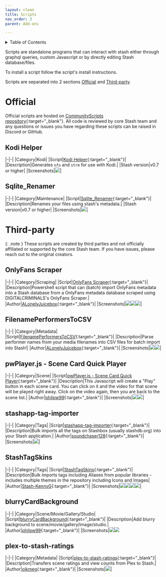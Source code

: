 ```yaml
---
layout: clean
title: Scripts
nav_order: 3
parent: Add-ons

---
```


<details markdown="block">
  <summary>
    Table of Contents
  </summary>
  {: .text-delta }
1. TOC
{:toc}
</details>

Scripts are standalone programs that can interact with stash either through graphql queries, custom Javascript or by directly editing Stash database/files.

To install a script follow the script's install instructions.

Scripts are separated into 2 sections [Official](#official) and [Third-party](#third-party).

# Official

Official scripts are hosted on [CommunityScripts repository](https://github.com/stashapp/CommunityScripts){:target="_blank"}. All code is reviewed by core Stash team and any questions or issues you have regarding these scripts can be raised in Discord or GitHub. 

## Kodi Helper

|-|-|
|Category|Kodi|
|Script|[Kodi Helper](https://github.com/stashapp/CommunityScripts/tree/main/scripts/kodi-helper){:target="_blank"}|
|Description|Generates `nfo` and `strm` for use with Kodi.|
|Stash version|v0.7 or higher|
|Screenshots|![](/assets/add-ons/fixed_table_width.png)|

## Sqlite_Renamer

|-|-|
|Category|Maintenance|
|Script|[Sqlite_Renamer](https://github.com/stashapp/CommunityScripts/tree/main/scripts/Sqlite_Renamer){:target="_blank"}|
|Description|Renames your files using stash's metadata.|
|Stash version|v0.7 or higher|
|Screenshots|![](/assets/add-ons/fixed_table_width.png)|

# Third-party

{: .note }
These scripts are created by third parties and not officially affiliated or supported by the core Stash team. If you have issues, please reach out to the original creators.

## OnlyFans Scraper

|-|-|
|Category|Scraping|
|Script|[OnlyFans Scraper](https://github.com/ALonelyJuicebox/OFMetadataToStash){:target="_blank"}|
|Description|Powershell script that can (batch) import OnlyFans metadata into a Stash database from a OnlyFans metadata database scraped using DIGITALCRIMINALS's OnlyFans Scraper.|
|Author|[ALonelyJuicebox](https://github.com/ALonelyJuicebox){:target="_blank"}|
|Screenshots|![](/assets/add-ons/fixed_table_width.png)![](/assets/add-ons/OnlyFans_Scraper.png)![](/assets/add-ons/OnlyFans_Scraper2.png)|

## FilenamePerformersToCSV

|-|-|
|Category|Metadata|
|Script|[FilenamePerformersToCSV](https://github.com/ALonelyJuicebox/FilenamePerformersToCSV){:target="_blank"}|
|Description|Parse performer names from your media filenames into CSV files for batch import into Stash!|
|Author|[ALonelyJuicebox](https://github.com/ALonelyJuicebox){:target="_blank"}|
|Screenshots|![](/assets/add-ons/fixed_table_width.png)![](/assets/add-ons/FilenamePerformersToCSV.png)|

## pwPlayer.js - Scene Card Quick Player

|-|-|
|Category|Scene|
|Script|[pwPlayer.js - Scene Card Quick Player](https://github.com/philpw99/StashCustomJavascripts){:target="_blank"}|
|Description|This Javascript will create a "Play" button in each scene card. You can click on it and the video for that scene will be played right away. Click on the video again, then you are back to the scene list.|
|Author|[philpw99](https://github.com/philpw99){:target="_blank"}|
|Screenshots|![](/assets/add-ons/fixed_table_width.png)![](/assets/add-ons/pwPlayer_js_Scene_Card_Quick_Player.png)|

## stashapp-tag-importer

|-|-|
|Category|Tags|
|Script|[stashapp-tag-importer](https://github.com/soundchaser128/stashapp-tag-importer){:target="_blank"}|
|Description|Bulk imports all the tags on Stashbox (usually stashdb.org) into your Stash application.|
|Author|[soundchaser128](https://github.com/soundchaser128){:target="_blank"}|
|Screenshots|![](/assets/add-ons/fixed_table_width.png)|

## StashTagSkins

|-|-|
|Category|Tags|
|Script|[StashTagSkins](https://github.com/Stash-KennyG/StashTagSkins){:target="_blank"}|
|Description|Bulk imports tags including Aliases from popular libraries - includes multiple themes in the repository including Icons and Images|
|Author|[Stash-KennyG](https://github.com/Stash-KennyG){:target="_blank"}|
|Screenshots|![](/assets/add-ons/fixed_table_width.png)![](/assets/add-ons/StashTagSkins_Sample.png)![](/assets/add-ons/StashTagSkins_Icons.png)![](/assets/add-ons/StashTagSkins_Hamster.png)|

## blurryCardBackground

|-|-|
|Category|Scene/Movie/Gallery/Studio|
|Script|[blurryCardBackground](https://github.com/philpw99/StashCustomJavascripts){:target="_blank"}|
|Description|Add blurry background to scene/movie/gallery/image/studio.|
|Author|[philpw99](https://github.com/philpw99){:target="_blank"}|
|Screenshots|![](/assets/add-ons/fixed_table_width.png)![](/assets/add-ons/blurryCardBackground.png)

## plex-to-stash-ratings

|-|-|
|Category|Metadata|
|Script|[plex-to-stash-ratings](https://github.com/oikmeg/plex-to-stash-ratings){:target="_blank"}|
|Description|Transfers scene ratings and view counts from Plex to Stash.|
|Author|[oikmeg](https://github.com/oikmeg){:target="_blank"}|
|Screenshots|![](/assets/add-ons/fixed_table_width.png)|
